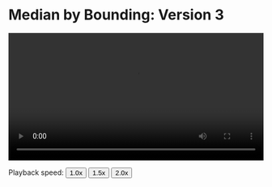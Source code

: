 # Median by Bounding: Version 3

<video width="100%" preload controls>
  <source src="../09_median_by_bounding_3.mp4" type="video/mp4">
</video>
<p>Playback speed:
    <button onclick="OneX()">1.0x</button>
    <button onclick="OnePointFiveX()">1.5x</button>
    <button onclick="TwoX()">2.0x</button>
</p>
